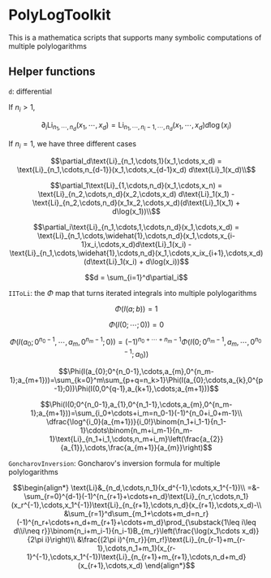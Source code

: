 # PolyLogToolkit

This is a mathematica scripts that supports many symbolic computations of multiple polylogarithms

## Helper functions

`d`: differential

If $n_i > 1$,
```math
\partial_i\text{Li}_{n_1,\cdots,n_d}(x_1,\cdots,x_d)=\text{Li}_{n_1,\cdots,n_i-1,\cdots,n_d}(x_1,\cdots,x_d) d\log(x_i)
```
If $n_i = 1$, we have three different cases
```math
\partial_d\text{Li}_{n_1,\cdots,1}(x_1,\cdots,x_d) = \text{Li}_{n_1,\cdots,n_{d-1}}(x_1,\cdots,x_{d-1}x_d) d\text{Li}_1(x_d)\\
```

```math
\partial_1\text{Li}_{1,\cdots,n_d}(x_1,\cdots,x_n) = \text{Li}_{n_2,\cdots,n_d}(x_2,\cdots,x_d) d\text{Li}_1(x_1) - \text{Li}_{n_2,\cdots,n_d}(x_1x_2,\cdots,x_d)(d\text{Li}_1(x_1) + d\log(x_1))\\
```

```math
\partial_i\text{Li}_{n_1,\cdots,1,\cdots,n_d}(x_1,\cdots,x_d) = \text{Li}_{n_1,\cdots,\widehat{1},\cdots,n_d}(x_1,\cdots,x_{i-1}x_i,\cdots,x_d)d\text{Li}_1(x_i) - \text{Li}_{n_1,\cdots,\widehat{1},\cdots,n_d}(x_1,\cdots,x_ix_{i+1},\cdots,x_d)(d\text{Li}_1(x_i) + d\log(x_i))
```
```math
d = \sum_{i=1}^d\partial_i
```
`IIToLi`: the $\Phi$ map that turns iterated integrals into multiple polylogarithms
```math
\Phi(I(a; b)) = 1
```
```math
\Phi(I(0; \cdots; 0)) = 0
```
```math
\Phi(I(a_{0};0^{n_0-1},\cdots,a_{m},0^{n_m-1};0))=(-1)^{n_0+\cdots+n_m-1}\Phi(I(0;0^{n_m-1},a_{m},\cdots,0^{n_0-1};a_{0}))
```
```math
\Phi(I(a_{0};0^{n_0-1},\cdots,a_{m},0^{n_m-1};a_{m+1}))=\sum_{k=0}^m\sum_{p+q=n_k>1}\Phi(I(a_{0};\cdots,a_{k},0^{p-1};0))\Phi(I(0,0^{q-1},a_{k+1},\cdots;a_{m+1}))
```
```math
\Phi(I(0;0^{n_0-1},a_{1},0^{n_1-1},\cdots,a_{m},0^{n_m-1};a_{m+1}))=\sum_{i_0+\cdots+i_m=n_0-1}(-1)^{n_0+i_0+m-1}\\
\dfrac{\log^{i_0}(a_{m+1})}{i_0!}\binom{n_1+i_1-1}{n_1-1}\cdots\binom{n_m+i_m-1}{n_m-1}\text{Li}_{n_1+i_1,\cdots,n_m+i_m}\left(\frac{a_{2}}{a_{1}},\cdots,\frac{a_{m+1}}{a_{m}}\right)
```
`GoncharovInversion`: Goncharov's inversion formula for multiple polylogarithms
```math
\begin{align*}
\text{Li}&_{n_d,\cdots,n_1}(x_d^{-1},\cdots,x_1^{-1})\\
=&-\sum_{r=0}^{d-1}(-1)^{n_{r+1}+\cdots+n_d}\text{Li}_{n_r,\cdots,n_1}(x_r^{-1},\cdots,x_1^{-1})\text{Li}_{n_{r+1},\cdots,n_d}(x_{r+1},\cdots,x_d)-\\
&\sum_{r=1}^d\sum_{m_1+\cdots+m_d=n_r}(-1)^{n_r+\cdots+n_d+m_{r+1}+\cdots+m_d}\prod_{\substack{1\leq i\leq d\\i\neq r}}\binom{n_i+m_i-1}{n_i-1}B_{m_r}\left(\frac{\log(x_1\cdots x_d)}{2\pi i}\right)\\
&\frac{(2\pi i)^{m_r}}{m_r!}\text{Li}_{n_{r-1}+m_{r-1},\cdots,n_1+m_1}(x_{r-1}^{-1},\cdots,x_1^{-1})\text{Li}_{n_{r+1}+m_{r+1},\cdots,n_d+m_d}(x_{r+1},\cdots,x_d)
\end{align*}
```